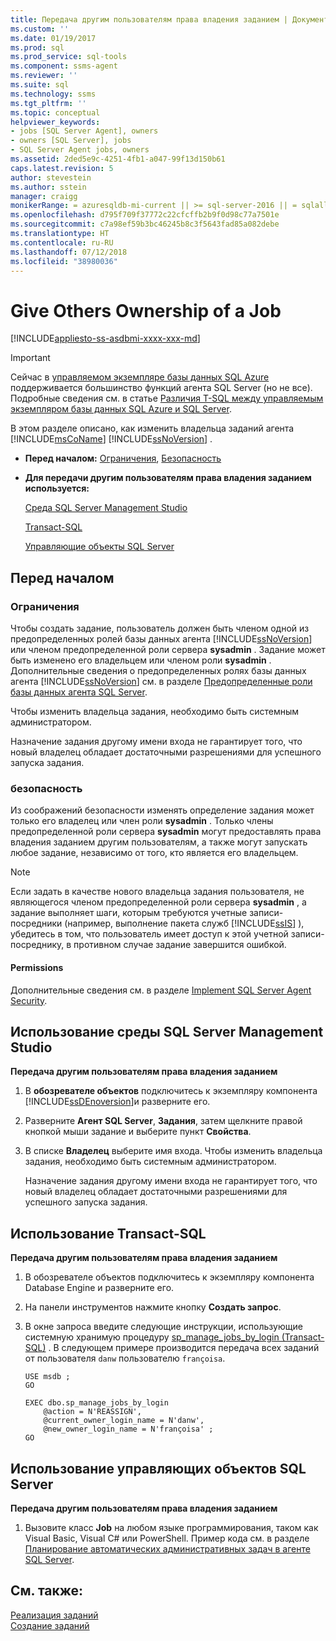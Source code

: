 ```yaml
---
title: Передача другим пользователям права владения заданием | Документация Майкрософт
ms.custom: ''
ms.date: 01/19/2017
ms.prod: sql
ms.prod_service: sql-tools
ms.component: ssms-agent
ms.reviewer: ''
ms.suite: sql
ms.technology: ssms
ms.tgt_pltfrm: ''
ms.topic: conceptual
helpviewer_keywords:
- jobs [SQL Server Agent], owners
- owners [SQL Server], jobs
- SQL Server Agent jobs, owners
ms.assetid: 2ded5e9c-4251-4fb1-a047-99f13d150b61
caps.latest.revision: 5
author: stevestein
ms.author: sstein
manager: craigg
monikerRange: = azuresqldb-mi-current || >= sql-server-2016 || = sqlallproducts-allversions
ms.openlocfilehash: d795f709f37772c22cfcffb2b9f0d98c77a7501e
ms.sourcegitcommit: c7a98ef59b3bc46245b8c3f5643fad85a082debe
ms.translationtype: HT
ms.contentlocale: ru-RU
ms.lasthandoff: 07/12/2018
ms.locfileid: "38980036"
---
```

# <a name="give-others-ownership-of-a-job"></a>Give Others Ownership of a Job
[!INCLUDE[appliesto-ss-asdbmi-xxxx-xxx-md](../../includes/appliesto-ss-asdbmi-xxxx-xxx-md.md)]

> [!IMPORTANT]  
> Сейчас в [управляемом экземпляре базы данных SQL Azure](https://docs.microsoft.com/azure/sql-database/sql-database-managed-instance) поддерживается большинство функций агента SQL Server (но не все). Подробные сведения см. в статье [Различия T-SQL между управляемым экземпляром базы данных SQL Azure и SQL Server](https://docs.microsoft.com/azure/sql-database/sql-database-managed-instance-transact-sql-information#sql-server-agent).

В этом разделе описано, как изменить владельца заданий агента [!INCLUDE[msCoName](../../includes/msconame_md.md)] [!INCLUDE[ssNoVersion](../../includes/ssnoversion_md.md)] .  
  
-   **Перед началом:**  [Ограничения](#Restrictions), [Безопасность](#Security)  
  
-   **Для передачи другим пользователям права владения заданием используется:**  
  
    [Среда SQL Server Management Studio](#SSMSProc2)  
  
    [Transact-SQL](#TsqlProc2)  
  
    [Управляющие объекты SQL Server](#SMOProc2)  
  
## <a name="BeforeYouBegin"></a>Перед началом  
  
### <a name="Restrictions"></a>Ограничения  
Чтобы создать задание, пользователь должен быть членом одной из предопределенных ролей базы данных агента [!INCLUDE[ssNoVersion](../../includes/ssnoversion_md.md)] или членом предопределенной роли сервера **sysadmin** . Задание может быть изменено его владельцем или членом роли **sysadmin** . Дополнительные сведения о предопределенных ролях базы данных агента [!INCLUDE[ssNoVersion](../../includes/ssnoversion_md.md)] см. в разделе [Предопределенные роли базы данных агента SQL Server](../../ssms/agent/sql-server-agent-fixed-database-roles.md).  
  
Чтобы изменить владельца задания, необходимо быть системным администратором.  
  
Назначение задания другому имени входа не гарантирует того, что новый владелец обладает достаточными разрешениями для успешного запуска задания.  
  
### <a name="Security"></a>безопасность  
Из соображений безопасности изменять определение задания может только его владелец или член роли **sysadmin** . Только члены предопределенной роли сервера **sysadmin** могут предоставлять права владения заданием другим пользователям, а также могут запускать любое задание, независимо от того, кто является его владельцем.  
  
> [!NOTE]  
> Если задать в качестве нового владельца задания пользователя, не являющегося членом предопределенной роли сервера **sysadmin** , а задание выполняет шаги, которым требуются учетные записи-посредники (например, выполнение пакета служб [!INCLUDE[ssIS](../../includes/ssis_md.md)] ), убедитесь в том, что пользователь имеет доступ к этой учетной записи-посреднику, в противном случае задание завершится ошибкой.  
  
#### <a name="Permissions"></a>Permissions  
Дополнительные сведения см. в разделе [Implement SQL Server Agent Security](../../ssms/agent/implement-sql-server-agent-security.md).  
  
## <a name="SSMSProc2"></a>Использование среды SQL Server Management Studio  
**Передача другим пользователям права владения заданием**  
  
1.  В **обозревателе объектов** подключитесь к экземпляру компонента [!INCLUDE[ssDEnoversion](../../includes/ssdenoversion_md.md)]и разверните его.  
  
2.  Разверните **Агент SQL Server**, **Задания**, затем щелкните правой кнопкой мыши задание и выберите пункт **Свойства**.  
  
3.  В списке **Владелец** выберите имя входа. Чтобы изменить владельца задания, необходимо быть системным администратором.  
  
    Назначение задания другому имени входа не гарантирует того, что новый владелец обладает достаточными разрешениями для успешного запуска задания.  
  
## <a name="TsqlProc2"></a>Использование Transact-SQL  
**Передача другим пользователям права владения заданием**  
  
1.  В обозревателе объектов подключитесь к экземпляру компонента Database Engine и разверните его.  
  
2.  На панели инструментов нажмите кнопку **Создать запрос**.  
  
3.  В окне запроса введите следующие инструкции, использующие системную хранимую процедуру [sp_manage_jobs_by_login (Transact-SQL)](http://msdn.microsoft.com/832ec15a-6e92-4eb5-8c4a-af4dba79fbaa) . В следующем примере производится передача всех заданий от пользователя `danw` пользователю `françoisa`.  
  
    ```  
    USE msdb ;  
    GO  
  
    EXEC dbo.sp_manage_jobs_by_login  
        @action = N'REASSIGN',  
        @current_owner_login_name = N'danw',  
        @new_owner_login_name = N'françoisa' ;  
    GO  
    ```  
  
## <a name="SMOProc2"></a>Использование управляющих объектов SQL Server  
**Передача другим пользователям права владения заданием**  
  
1.  Вызовите класс **Job** на любом языке программирования, таком как Visual Basic, Visual C# или PowerShell. Пример кода см. в разделе [Планирование автоматических административных задач в агенте SQL Server](http://msdn.microsoft.com/900242ad-d6a2-48e9-8a1b-f0eea4413c16).  
  
## <a name="see-also"></a>См. также:  
[Реализация заданий](../../ssms/agent/implement-jobs.md)  
[Создание заданий](../../ssms/agent/create-jobs.md)  
  
